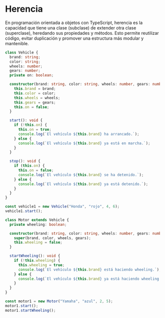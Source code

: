 # Herencia

En programación orientada a objetos con TypeScript, herencia es la capacidad que tiene una clase (subclase) de extender otra clase (superclase), heredando sus propiedades y métodos. Esto permite reutilizar código, evitar duplicación y promover una estructura más modular y mantenible.

```ts
class Vehicle {
  brand: string;
  color: string;
  wheels: number;
  gears: number;
  private on: boolean;

  constructor(brand: string, color: string, wheels: number, gears: number) {
    this.brand = brand;
    this.color = color;
    this.wheels = wheels;
    this.gears = gears;
    this.on = false;
  }

  start(): void {
    if (!this.on) {
      this.on = true;
      console.log(`El vehículo ${this.brand} ha arrancado.`);
    } else {
      console.log(`El vehículo ${this.brand} ya está en marcha.`);
    }
  }

  stop(): void {
    if (this.on) {
      this.on = false;
      console.log(`El vehículo ${this.brand} se ha detenido.`);
    } else {
      console.log(`El vehículo ${this.brand} ya está detenido.`);
    }
  }
}

const vehicle1 = new Vehicle("Honda", "rojo", 4, 6);
vehicle1.start();

class Motor extends Vehicle {
  private wheeling: boolean;

  constructor(brand: string, color: string, wheels: number, gears: number) {
    super(brand, color, wheels, gears);
    this.wheeling = false;
  }

  startWheeling(): void {
    if (!this.wheeling) {
      this.wheeling = true;
      console.log(`El vehículo ${this.brand} está haciendo wheeling.`);
    } else {
      console.log(`El vehículo ${this.brand} ya está haciendo wheeling.`);
    }
  }
}

const motor1 = new Motor("Yamaha", "azul", 2, 5);
motor1.start();
motor1.startWheeling();
```
